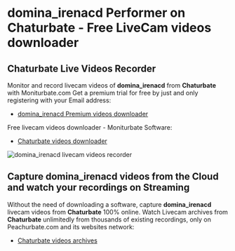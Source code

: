 # domina_irenacd Performer on Chaturbate - Free LiveCam videos downloader

## Chaturbate Live Videos Recorder

Monitor and record livecam videos of **domina_irenacd** from **Chaturbate** with Moniturbate.com
Get a premium trial for free by just and only registering with your Email address:
* [domina_irenacd Premium videos downloader](https://moniturbate.com/request-demo-licence-key.html)

Free livecam videos downloader - Moniturbate Software:
* [Chaturbate videos downloader](https://moniturbate.com/moniturbate-download-software.html)

![domina_irenacd livecam videos recorder](https://peachurnet.com/templates/moniturbate-software.png)


## Capture domina_irenacd videos from the Cloud and watch your recordings on Streaming

Without the need of downloading a software, capture **domina_irenacd** livecam videos from **Chaturbate** 100% online.
Watch Livecam archives from **Chaturbate** unlimitedly from thousands of existing recordings, only on Peachurbate.com and its websites network:
* [Chaturbate videos archives](https://peachurnet.com/)